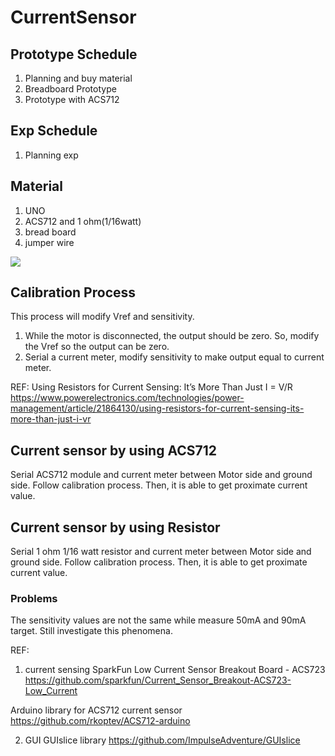 # CurrentSensor
## Prototype Schedule
1. Planning and buy material
2. Breadboard Prototype
3. Prototype with ACS712

## Exp Schedule
1. Planning exp

## Material
1. UNO
2. ACS712 and 1 ohm(1/16watt)
3. bread board
4. jumper wire

![](https://i.imgur.com/nmkM3XW.png)

## Calibration Process
This process will modify Vref and sensitivity.
1. While the motor is disconnected, the output should be zero. So, modify the Vref so the output can be zero.
2. Serial a current meter, modify sensitivity to make output equal to current meter.

REF:
Using Resistors for Current Sensing: It’s More Than Just I = V/R
https://www.powerelectronics.com/technologies/power-management/article/21864130/using-resistors-for-current-sensing-its-more-than-just-i-vr

## Current sensor by using ACS712
Serial ACS712 module and current meter between Motor side and ground side.
Follow calibration process. Then, it is able to get proximate current value. 

## Current sensor by using Resistor
Serial 1 ohm 1/16 watt resistor and current meter between Motor side and ground side.
Follow calibration process. Then, it is able to get proximate current value. 

### Problems
The sensitivity values are not the same while measure 50mA and 90mA target. Still investigate this phenomena.


REF:
1. current sensing
SparkFun Low Current Sensor Breakout Board - ACS723
https://github.com/sparkfun/Current_Sensor_Breakout-ACS723-Low_Current

Arduino library for ACS712 current sensor
https://github.com/rkoptev/ACS712-arduino

2. GUI
GUIslice library
https://github.com/ImpulseAdventure/GUIslice
